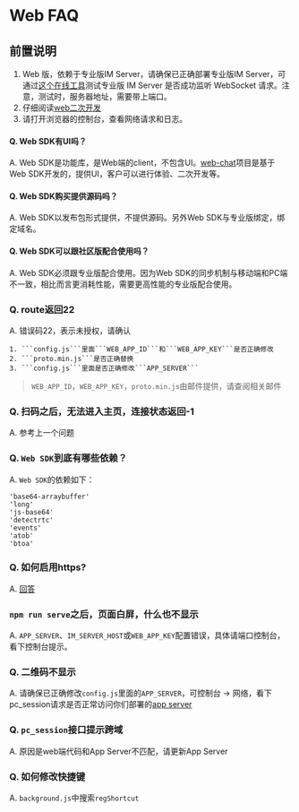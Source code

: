 # Web FAQ

## 前置说明
1. Web 版，依赖于专业版IM Server，请确保已正确部署专业版IM Server，可通过[这个在线工具](http://docs.wildfirechat.cn/web/wstool/index.html)测试专业版 IM Server 是否成功监听 WebSocket 请求。注意，测试时，服务器地址，需要带上端口。
2. 仔细阅读[web二次开发](./../web/integration.md)
3. 请打开浏览器的控制台，查看网络请求和日志。

#### Q. Web SDK有UI吗？
A. Web SDK是功能库，是Web端的client，不包含UI。[web-chat](https://github.com/wildfirechat/web-chat)项目是基于Web SDK开发的，提供UI，客户可以进行体验、二次开发等。

#### Q. Web SDK购买提供源码吗？
A. Web SDK以发布包形式提供，不提供源码。另外Web SDK与专业版绑定，绑定域名。

#### Q. Web SDK可以跟社区版配合使用吗？
A. Web SDK必须跟专业版配合使用。因为Web SDK的同步机制与移动端和PC端不一致，相比而言更消耗性能，需要更高性能的专业版配合使用。

### Q. route返回22
A. 错误码22，表示未授权，请确认

    1. ```config.js```里面```WEB_APP_ID```和```WEB_APP_KEY```是否正确修改
    2. ```proto.min.js```是否正确替换
    3. ```config.js```里面是否正确修改```APP_SERVER```

> ```WEB_APP_ID```，```WEB_APP_KEY```，```proto.min.js```由邮件提供，请查阅相关邮件

### Q. 扫码之后，无法进入主页，连接状态返回-1
A. 参考上一个问题

### Q. ```Web SDK```到底有哪些依赖？
A. ```Web SDK```的依赖如下：

    'base64-arraybuffer'
    'long'
    'js-base64'
    'detectrtc'
    'events'
    'atob'
    'btoa'

### Q. 如何启用https?
A. [回答](./web/https.md)

### ```npm run serve```之后，页面白屏，什么也不显示
A. ```APP_SERVER```、```IM_SERVER_HOST```或```WEB_APP_KEY```配置错误，具体请端口控制台，看下控制台提示。

### Q. 二维码不显示
A. 请确保已正确修改```config.js```里面的```APP_SERVER```，可控制台 -> 网络，看下pc_session请求是否正常访问你们部署的[app server](../quick_start/server.md)

### Q. ```pc_session```接口提示跨域
A. 原因是web端代码和App Server不匹配，请更新App Server

### Q. 如何修改快捷键
 A. ```background.js```中搜索```regShortcut```